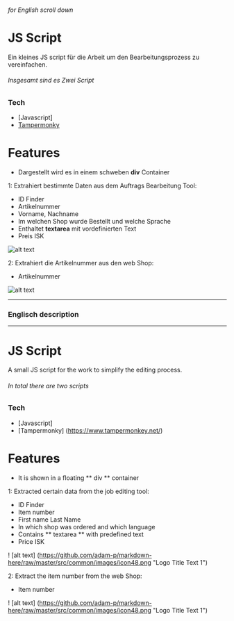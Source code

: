 ###### for English scroll down
# JS Script 

Ein kleines JS script für die Arbeit um den Bearbeitungsprozess zu vereinfachen.

###### Insgesamt sind es Zwei Script
### Tech

* [Javascript]
* [Tampermonky](https://www.tampermonkey.net/)

# Features

- Dargestellt wird es in einem schweben **div** Container

1: Extrahiert bestimmte Daten aus dem Auftrags Bearbeitung Tool: 
- ID Finder
- Artikelnummer 
- Vorname, Nachname
- Im welchen Shop wurde Bestellt und welche Sprache
- Enthaltet **textarea** mit vordefinierten Text 
- Preis ISK

![alt text](https://github.com/Wilk86/JS-web-Scraper/images/web1script.jpg)


2: Extrahiert die Artikelnummer aus den web Shop: 
- Artikelnummer 


![alt text](https://github.com/Wilk86/JS-web-Scraper/images/web2script.jpg)

---

### Englisch description
---
# JS Script

  A small JS script for the work to simplify the editing process.

###### In total there are two scripts
### Tech

* [Javascript]
* [Tampermonky] (https://www.tampermonkey.net/)

# Features

- It is shown in a floating ** div ** container

1: Extracted certain data from the job editing tool:
- ID Finder
- Item number
- First name Last Name
- In which shop was ordered and which language
- Contains ** textarea ** with predefined text
- Price ISK

! [alt text] (https://github.com/adam-p/markdown-here/raw/master/src/common/images/icon48.png "Logo Title Text 1")


2: Extract the item number from the web Shop:
- Item number


! [alt text] (https://github.com/adam-p/markdown-here/raw/master/src/common/images/icon48.png "Logo Title Text 1")